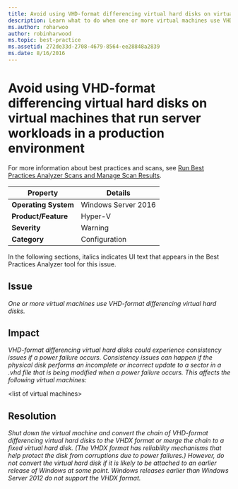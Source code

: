 ```yaml
---
title: Avoid using VHD-format differencing virtual hard disks on virtual machines that run server workloads in a production environment
description: Learn what to do when one or more virtual machines use VHD-format differencing virtual hard disks.
ms.author: roharwoo
author: robinharwood
ms.topic: best-practice
ms.assetid: 272de33d-2708-4679-8564-ee28848a2839
ms.date: 8/16/2016
---
```

# Avoid using VHD-format differencing virtual hard disks on virtual machines that run server workloads in a production environment

For more information about best practices and scans, see [Run Best Practices Analyzer Scans and Manage Scan Results](/previous-versions/windows/it-pro/windows-server-2012-R2-and-2012/hh831400(v=ws.11)).

|Property|Details|
|-|-|
|**Operating System**|Windows Server 2016|
|**Product/Feature**|Hyper-V|
|**Severity**|Warning|
|**Category**|Configuration|

In the following sections, italics indicates UI text that appears in the Best Practices Analyzer tool for this issue.

## **Issue**
*One or more virtual machines use VHD-format differencing virtual hard disks.*

## **Impact**
*VHD-format differencing virtual hard disks could experience consistency issues if a power failure occurs. Consistency issues can happen if the physical disk performs an incomplete or incorrect update to a sector in a .vhd file that is being modified when a power failure occurs. This affects the following virtual machines:*

\<list of virtual machines>

## **Resolution**
*Shut down the virtual machine and convert the chain of VHD-format differencing virtual hard disks to the VHDX format or merge the chain to a fixed virtual hard disk. (The VHDX format has reliability mechanisms that help protect the disk from corruptions due to power failures.) However, do not convert the virtual hard disk if it is likely to be attached to an earlier release of Windows at some point. Windows releases earlier than  Windows Server 2012  do not support the VHDX format.*


